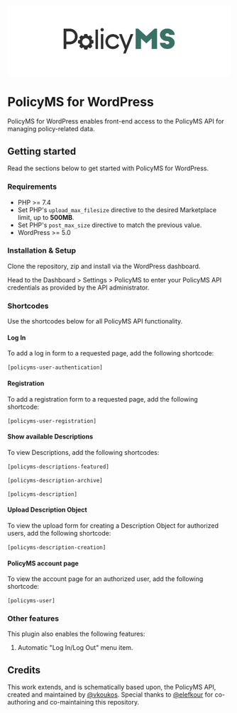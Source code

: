 ![The PolicyMS logotype.](docs/img/policyms-repo.png)

# PolicyMS for WordPress

PolicyMS for WordPress enables front-end access to the PolicyMS API for managing policy-related data.

## Getting started

Read the sections below to get started with PolicyMS for WordPress.

### Requirements

- PHP >= 7.4
- Set PHP's `upload_max_filesize` directive to the desired Marketplace limit, up to **500MB**.
- Set PHP's `post_max_size` directive to match the previous value.
- WordPress >= 5.0

### Installation & Setup

Clone the repository, zip and install via the WordPress dashboard.

Head to the Dashboard > Settings > PolicyMS to enter your PolicyMS API credentials as provided by the API administrator.

### Shortcodes

Use the shortcodes below for all PolicyMS API functionality.

#### Log In

To add a log in form to a requested page, add the following shortcode:

`[policyms-user-authentication]`

#### Registration

To add a registration form to a requested page, add the following shortcode:

`[policyms-user-registration]`

#### Show available Descriptions

To view Descriptions, add the following shortcodes:

`[policyms-descriptions-featured]`

`[policyms-description-archive]`

`[policyms-description]`

#### Upload Description Object

To view the upload form for creating a Description Object for authorized users, add the following shortcode:

`[policyms-description-creation]`

#### PolicyMS account page

To view the account page for an authorized user, add the following shortcode:

`[policyms-user]`

### Other features

This plugin also enables the following features:

1. Automatic "Log In/Log Out" menu item.

## Credits

This work extends, and is schematically based upon, the PolicyMS API, created and maintained by [@vkoukos](https://github.com/vkoukos). Special thanks to [@elefkour](https://github.com/elefkour) for co-authoring and co-maintaining this repository.
